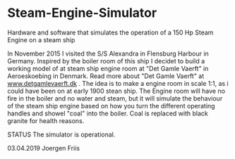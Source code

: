 # Steam-Engine-Simulator
Hardware and software that simulates the operation of a 150 Hp Steam Engine on a steam ship

In November 2015 I visited the S/S Alexandra in Flensburg Harbour in Germany. Inspired by the boiler room of this ship I decidet to build a working model of at steam ship engine room at "Det Gamle Vaerft" in Aeroeskoebing in Denmark. Read more about "Det Gamle Vaerft" at www.detgamlevaerft.dk .
The idea is to make a engine room in scale 1:1, as i could have been on at early 1900 stean ship. The Engine room will have no fire in the boiler and no water and steam, but it will simulate the behaviour of the steam ship engine based on how you turn the different operating handles and showel "coal" into the boiler. Coal is replaced with black granite for health reasons.

STATUS
The simulator is operational. 

03.04.2019
Joergen Friis
 
